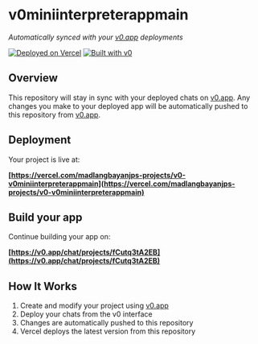 # v0miniinterpreterappmain

*Automatically synced with your [v0.app](https://v0.app) deployments*

[![Deployed on Vercel](https://img.shields.io/badge/Deployed%20on-Vercel-black?style=for-the-badge&logo=vercel)](https://vercel.com/madlangbayanjps-projects/v0-v0miniinterpreterappmain)
[![Built with v0](https://img.shields.io/badge/Built%20with-v0.app-black?style=for-the-badge)](https://v0.app/chat/projects/fCutq3tA2EB)

## Overview

This repository will stay in sync with your deployed chats on [v0.app](https://v0.app).
Any changes you make to your deployed app will be automatically pushed to this repository from [v0.app](https://v0.app).

## Deployment

Your project is live at:

**[https://vercel.com/madlangbayanjps-projects/v0-v0miniinterpreterappmain](https://vercel.com/madlangbayanjps-projects/v0-v0miniinterpreterappmain)**

## Build your app

Continue building your app on:

**[https://v0.app/chat/projects/fCutq3tA2EB](https://v0.app/chat/projects/fCutq3tA2EB)**

## How It Works

1. Create and modify your project using [v0.app](https://v0.app)
2. Deploy your chats from the v0 interface
3. Changes are automatically pushed to this repository
4. Vercel deploys the latest version from this repository
